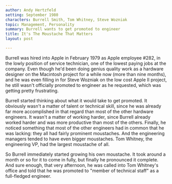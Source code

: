```yaml
---
author: Andy Hertzfeld
setting: September 1980
characters: Burrell Smith, Tom Whitney, Steve Wozniak
topic: Management, Personality
summary: Burrell wants to get promoted to engineer
title: It's The Moustache That Matters
layout: post

---
```


Burrell was hired into Apple in February 1979 as Apple employee #282, in the lowly position of service technician, one of the lowest paying jobs at the company. Even though he'd been doing genius quality work as a hardware designer on the Macintosh project for a while now (more than nine months), and he was even filling in for Steve Wozniak on the low cost Apple II project, he still wasn't officially promoted to engineer as he requested, which was getting pretty frustrating.

  
  
  
  
Burrell started thinking about what it would take to get promoted. It obviously wasn't a matter of talent or technical skill, since he was already far more accomplished in that regard than most of the other hardware engineers. It wasn't a matter of working harder, since Burrell already worked harder and was more productive than most of the others. Finally, he noticed something that most of the other engineers had in common that he was lacking: they all had fairly prominent moustaches. And the engineering managers tended to have even bigger moustaches. Tom Whitney, the engineering VP, had the largest moustache of all.  
  
  
So Burrell immediately started growing his own moustache. It took around a month or so for it to come in fully, but finally he pronounced it complete. And sure enough, that very afternoon, he was called into Tom Whitney's office and told that he was promoted to "member of technical staff" as a full-fledged engineer. 
